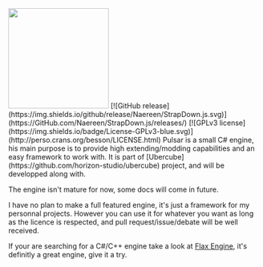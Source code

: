 <img src="https://cdn.discordapp.com/attachments/460497210535182344/760988824381161472/pulsar-colo.png" width="200">
[![GitHub release](https://img.shields.io/github/release/Naereen/StrapDown.js.svg)](https://GitHub.com/Naereen/StrapDown.js/releases/)
[![GPLv3 license](https://img.shields.io/badge/License-GPLv3-blue.svg)](http://perso.crans.org/besson/LICENSE.html)
Pulsar is a small C# engine, his main purpose is to provide high extending/modding capabilities and an easy framework to work with.
It is part of [Ubercube](https://github.com/horizon-studio/ubercube) project, and will be developped along with.

The engine isn't mature for now, some docs will come in future.

I have no plan to make a full featured engine, it's just a framework for my personnal projects.
However you can use it for whatever you want as long as the licence is respected, and pull request/issue/debate will be well received.

If your are searching for a C#/C++ engine take a look at [Flax Engine](https://github.com/FlaxEngine/FlaxAPI), it's definitly a great engine, give it a try.
